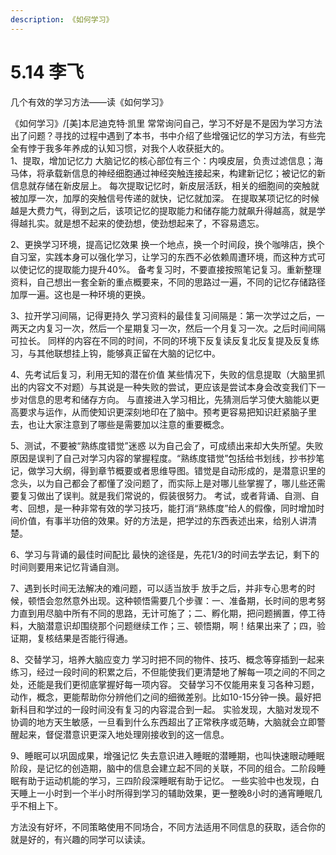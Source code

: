 ```yaml
---
description: 《如何学习》
---
```


# 5.14 李飞

几个有效的学习方法——读《如何学习》

《如何学习》/\[美\]本尼迪克特·凯里 常常询问自己，学习不好是不是因为学习方法出了问题？寻找的过程中遇到了本书，书中介绍了些增强记忆的学习方法，有些完全有悖于我多年养成的认知习惯，对我个人收获挺大的。   
1、提取，增加记忆力 大脑记忆的核心部位有三个：内嗅皮层，负责过滤信息；海马体，将承载新信息的神经细胞通过神经突触连接起来，构建新记忆；被记忆的新信息就存储在新皮层上。 每次提取记忆时，新皮层活跃，相关的细胞间的突触就被加厚一次，加厚的突触信号传递的就快，记忆就加深。 在提取某项记忆的时候越是大费力气，得到之后，该项记忆的提取能力和储存能力就飙升得越高，就是学得越扎实。就是想不起来的使劲想，使劲想起来了，不容易遗忘。  
  
 2、更换学习环境，提高记忆效果 换一个地点，换一个时间段，换个咖啡店，换个自习室，实践本身可以强化学习，让学习的东西不必依赖周遭环境，而这种方式可以使记忆的提取能力提升40%。 备考复习时，不要直接按照笔记复习。重新整理资料，自己想出一套全新的重点概要来，不同的思路过一遍，不同的记忆存储路径加厚一遍。这也是一种环境的更换。   
  
3、拉开学习间隔，记得更持久 学习资料的最佳复习间隔是：第一次学过之后，一两天之内复习一次，然后一个星期复习一次，然后一个月复习一次。之后时间间隔可拉长。 同样的内容在不同的时间，不同的环境下反复读反复北反复提及反复练习，与其他联想挂上钩，能够真正留在大脑的记忆中。   
  
4、先考试后复习，利用无知的潜在价值 某些情况下，失败的信息提取（大脑里抓出的内容文不对题）与其说是一种失败的尝试，更应该是尝试本身会改变我们下一步对信息的思考和储存方向。 与直接进入学习相比，先猜测后学习使大脑能以更高要求与运作，从而使知识更深刻地印在了脑中。预考更容易把知识赶紧脑子里去，也让大家注意到了哪些是需要加以注意的重要概念。   
  
5、测试，不要被“熟练度错觉”迷惑 以为自己会了，可成绩出来却大失所望。失败原因是误判了自己对学习内容的掌握程度。“熟练度错觉”包括给书划线，抄书抄笔记，做学习大纲，得到章节概要或者思维导图。错觉是自动形成的，是潜意识里的念头，以为自己都会了都懂了没问题了，而实际上是对哪儿些掌握了，哪儿些还需要复习做出了误判。就是我们常说的，假装很努力。 考试，或者背诵、自测、自考、回想，是一种非常有效的学习技巧，能打消“熟练度”给人的假像，同时增加时间价值，有事半功倍的效果。好的方法是，把学过的东西表述出来，给别人讲清楚。   
  
6、学习与背诵的最佳时间配比 最快的途径是，先花1/3的时间去学去记，剩下的时间则要用来记忆背诵自测。   
  
7、遇到长时间无法解决的难问题，可以适当放手 放手之后，并非专心思考的时候，顿悟会忽然意外出现。这种顿悟需要几个步骤：一、准备期，长时间的思考努力直到用尽脑中所有不同的思路，无计可施了；二、孵化期，把问题搁置，停工待料，大脑潜意识却围绕那个问题继续工作；三、顿悟期，啊！结果出来了；四，验证期，复核结果是否能行得通。   
  
8、交替学习，培养大脑应变力 学习时把不同的物件、技巧、概念等穿插到一起来练习，经过一段时间的积累之后，不但能使我们更清楚地了解每一项之间的不同之处，还能是我们更彻底掌握好每一项内容。 交替学习不仅能用来复习各种习题，动作，概念，更能帮助你分辨他们之间的细微差别。比如10-15分钟一换。最好把新科目和学过的一段时间没有复习的内容混合到一起。 实验发现，大脑对发现不协调的地方天生敏感，一旦看到什么东西超出了正常秩序或范畴，大脑就会立即警醒起来，督促潜意识更深入地处理刚接收到的这一信息。   
  
9、睡眠可以巩固成果，增强记忆 失去意识进入睡眠的潜睡期，也叫快速眼动睡眠阶段，是记忆的创造期，脑中的信息会建立起不同的关联，不同的组合。二阶段睡眠有助于运动机能的学习，三四阶段深睡眠有助于记忆。 一些实验中也发现，白天睡上一小时到一个半小时所得到学习的辅助效果，更一整晚8小时的通宵睡眠几乎不相上下。   
  
方法没有好坏，不同策略使用不同场合，不同方法适用不同信息的获取，适合你的就是好的，有兴趣的同学可以读读。

